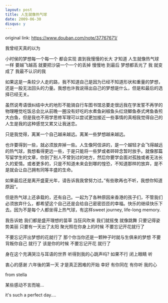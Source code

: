 ```yaml
---
layout: post
title: 人生就像热气球
date: 2009-06-30
disqus: y
---
```


original link: https://www.douban.com/note/37767671/

我曾经天真的以为

小时侯的梦想每一个每一个
都会实现
直到我慢慢的长大
才知道
人生就像热气球一样
要越飞越高
就要把沙袋一个一个的丢掉
慢慢地 到最后
梦想都丢光了
我 就变成了
我最不认识的我





如果这是一条较少人走的路，我不知道自己是因为已经不知道形状和重量的梦想，还是一股无法回头的力量。我想也许我说得出自己的梦想是什么，但是和最后的选择已经无关。





虽然说粤语很纠结中大的地形不能骑自行车图书馆总要走很远我在学发誓不再学的物理睡觉吃饭总会比从前晚一圈没有好吃的水煮鱼剁椒鱼头红烧鲫鱼泰式烤鱼香煎大白鱼，但是我也不用学思修军理可以尝试更加接近一些事情的真相我觉得自己的人生是我的这种感觉又累又让我迷恋。

只是我觉得，离某一个自己越来越远。离某一些梦想越来越远。







也许要得到一些，就必须放弃掉一些。人生像阿信讲的，是一个越轻才会飞得越远的热气球，我想看得更远一些，于是只能将一些梦或者碎碎念暂时放手。就像那篇写留学生的文章，你到了别人不曾到过的地方，然后你要学会面对孤独或者无法长久的爱情。或者更多的，只是不知道未来会到哪的惶恐，不知道那样的放弃，是不是就会让自己拥有同等丰盛的生命。




如果最后还是离开盛夏光年，请告诉我我曾努力过。”有些歌再也不听，我想你知道原因“。


但是热气球上还承载的，还有自己。一起为了各种原因来香港的孩子们，不管我们必须放弃什么，都希望这个自己还是会给自己密密匝匝的幸福。快乐的继续快乐下去。因为不是每个人都坐得上热气球，有这样sweet journey, life-long memory.






我告诉她
我们都是盛开理想的苗草
当狂风吹来 我们就摇曳
就像跳舞 只要记得姿势美丽
只要有一天出了太阳
聚光照在你身上的时候 不要忘记开花就行了

不要忘记开出梦想的花就行了
那个你当你还是一颗种子时就与生俱来的梦想
不要背叛你自己 就行了
该是你的时候
不要忘记开花 就行了

身在这个充满哭泣与耳语的世界
听得到我的心跳声吗?
如果不行
闭上眼睛
听

衷心的感谢
六年後的第一天 才是真正困难的开始
幸好
有你同在
有你听
我的心








from stella








某些感动不言而喻...

it's such a perfect day....
